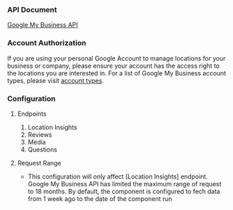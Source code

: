 ### API Document

[Google My Business API](https://developers.google.com/my-business/reference/rest/v4/)

### Account Authorization

If you are using your personal Google Account to manage locations for your business or company, please ensure your account has the access right to the locations you are interested in. For a list of Google My Business account types, please visit [account types](https://developers.google.com/my-business/content/accounts).

### Configuration

1. Endpoints

    1. Location Insights
    2. Reviews
    3. Media
    4. Questions

2. Request Range
    - This configuration will only affect [Location Insights] endpoint. Google My Business API has limited the maximum range of request to 18 months. By default, the component is configured to fech data from 1 week ago to the date of the component run